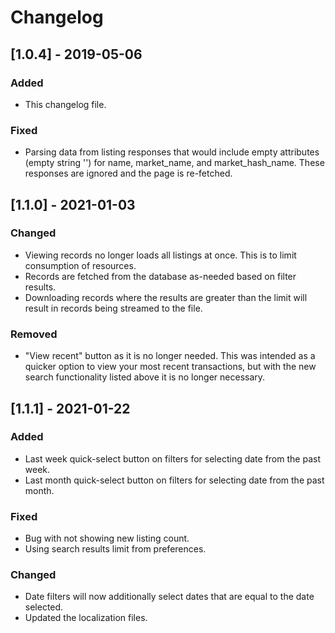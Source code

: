 # Changelog

## [1.0.4] - 2019-05-06
### Added
- This changelog file.

### Fixed
- Parsing data from listing responses that would include empty attributes (empty string '') for name, market_name, and market_hash_name. These responses are ignored and the page is re-fetched.

## [1.1.0] - 2021-01-03
### Changed
- Viewing records no longer loads all listings at once. This is to limit consumption of resources.
- Records are fetched from the database as-needed based on filter results.
- Downloading records where the results are greater than the limit will result in records being streamed to the file.

### Removed
- "View recent" button as it is no longer needed. This was intended as a quicker option to view your most recent transactions, but with the new search functionality listed above it is no longer necessary.

## [1.1.1] - 2021-01-22
### Added
- Last week quick-select button on filters for selecting date from the past week.
- Last month quick-select button on filters for selecting date from the past month.

### Fixed
- Bug with not showing new listing count.
- Using search results limit from preferences.

### Changed
- Date filters will now additionally select dates that are equal to the date selected.
- Updated the localization files.